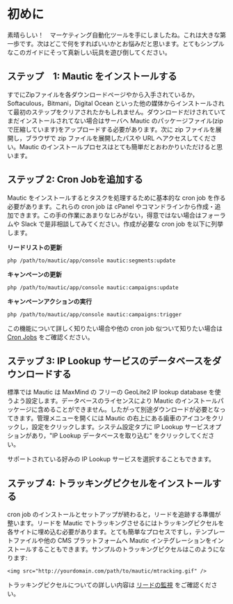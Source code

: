 # 初めに

素晴らしい！　マーケティング自動化ツールを手にしましたね。これは大きな第一歩です。次はどこで何をすればいいかとお悩みだと思います。とてもシンプルなこのガイドにそって真新しい玩具を遊び倒してください。

## ステップ　1: Mautic をインストールする

すでにZipファイルを各ダウンロードページやから入手されているか，Softaculous，Bitmani，Digital Ocean といった他の媒体からインストールされて最初のステップをクリアされたかもしれません。ダウンロードだけされていてまだインストールされてない場合はサーバへ Mautic のパッケージファイル(zip で圧縮しています)をアップロードする必要があります。次に zip ファイルを展開し，ブラウザで zip ファイルを展開したパスや URL へアクセスしてください。Mautic のインストールプロセスはとても簡単だとおわかりいただけると思います。

## ステップ 2: Cron Jobを追加する

Mautic をインストールするとタスクを処理するために基本的な cron job を作る必要があります。これらの cron job は cPanel やコマンドラインから作成・追加できます。この手の作業にあまりなじみがない，得意ではない場合はフォーラムや Slack で是非相談してみてください。作成が必要な cron job を以下に列挙します。

**リードリストの更新**

`php /path/to/mautic/app/console mautic:segments:update`

**キャンペーンの更新**

`php /path/to/mautic/app/console mautic:campaigns:update`

**キャンペーンアクションの実行**

`php /path/to/mautic/app/console mautic:campaigns:trigger`

この機能について詳しく知りたい場合や他の cron job 似ついて知りたい場合は [Cron Jobs](./../setup/cron_jobs.html) をご確認ください。

## ステップ 3: IP Lookup サービスのデータベースをダウンロードする

標準では Mautic は MaxMind の フリーの GeoLite2 IP lookup database を使うよう設定します。データベースのライセンスにより Mautic のインストールパッケージに含めることができません。したがって別途ダウンロードが必要となってきます。管理メニューを開くには Mautic の右上にある歯車のアイコンをクリックし，設定をクリックします。システム設定タブに IP Lookup サービスオプションがあり，"IP Lookup データベースを取り込む" をクリックしてください。

サポートされている好みの IP Lookup サービスを選択することもできます。

## ステップ 4: トラッキングピクセルをインストールする

cron job のインストールとセットアップが終わると，リードを追跡する準備が整います。リードを Mautic でトラッキングさせるにはトラッキングピクセルを各サイトに埋め込む必要があります。とても簡単なプロセスですし，テンプレートファイルや他の CMS プラットフォームへ Mautic インテグレーションをインストールすることもできます。サンプルのトラッキングピクセルはこのようになります:

`<img src="http://yourdomain.com/path/to/mautic/mtracking.gif" />`

トラッキングピクセルについての詳しい内容は  [リードの監視](./../contacts/contact_monitoring.html) をご確認ください。
